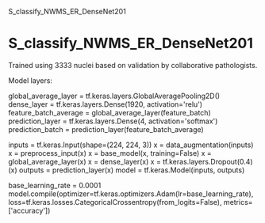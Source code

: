 S_classify_NWMS_ER_DenseNet201
# S_classify_NWMS_ER_DenseNet201

Trained using 3333 nuclei based on validation by collaborative pathologists.

Model layers:

global_average_layer = tf.keras.layers.GlobalAveragePooling2D()
dense_layer = tf.keras.layers.Dense(1920, activation='relu')
feature_batch_average = global_average_layer(feature_batch)
prediction_layer = tf.keras.layers.Dense(4, activation='softmax')
prediction_batch = prediction_layer(feature_batch_average)

inputs = tf.keras.Input(shape=(224, 224, 3))
x = data_augmentation(inputs)
x = preprocess_input(x)
x = base_model(x, training=False)
x = global_average_layer(x)
x = dense_layer(x)
x = tf.keras.layers.Dropout(0.4)(x)
outputs = prediction_layer(x)
model = tf.keras.Model(inputs, outputs)

base_learning_rate = 0.0001
model.compile(optimizer=tf.keras.optimizers.Adam(lr=base_learning_rate),
              loss=tf.keras.losses.CategoricalCrossentropy(from_logits=False),
              metrics=['accuracy'])

